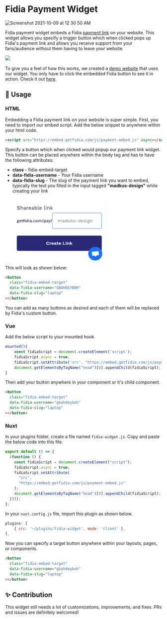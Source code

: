 # Fidia Payment Widget

<img width="1232" alt="Screenshot 2021-10-09 at 12 30 50 AM" src="https://user-images.githubusercontent.com/29985200/136634468-e4c09e65-8685-4b8c-ac7c-aef26cf1d1f3.png">

Fidia payment widget embeds a Fidia [payment link](https://getfidia.com/payment-links) on your website. This widget allows you specify a trigger button which when clicked pops up Fidia's payment link and allows you receive support from your fans/audience without them having to leave your website.

<img height="80px" src="https://res.cloudinary.com/fidia/image/upload/v1633732179/Payment_Button_1_wdddah.png"/>

To give you a feel of how this works, we created a [demo website](https://embed.getfidia.com/example/) that uses our widget. You only have to click the embedded Fidia button to see it in action. Check it out [here](https://embed.getfidia.com/example/).

## 🚀 Usage

### HTML

Embedding a Fidia payment link on your website is super simple. First, you need to import our embed script. Add the below snippet to anywhere within your html code.

```html
<script src="https://embed.getfidia.com/js/payment-embed.js" async></script>
```

Specify a button which when clicked would popup our payment link widget. This button can be placed anywhere within the body tag and has to have the following attributes:

- **class** - fidia-embed-target
- **data-fidia-username** - Your Fidia username
- **data-fidia-slug** - The slug of the payment link you want to embed, typically the text you filled in the input tagged **"madkus-design"** while creating your link
  <img src=images/slug.png width=300 height=200 style="margin:15px 15px 15px 0px;display:block">

This will look as shown below:

```html
<button
  class="fidia-embed-target"
  data-fidia-username="GBAHDEYBOH"
  data-fidia-slug="laptop"
></button>
```

You can add as many buttons as desired and each of them will be replaced by Fidia's custom button.

### Vue

Add the below script to your mounted hook.

```javascript
mounted(){
    const fidiaScript = document.createElement('script');
    fidiaScript.async = true;
    fidiaScript.setAttribute('src', "https://embed.getfidia.com/js/payment-embed.js");
    document.getElementsByTagName("head")[0].appendChild(fidiaScript);
}
```

Then add your button anywhere in your component or it's child component.

```html
<button
  class="fidia-embed-target"
  data-fidia-username="gbahdeyboh"
  data-fidia-slug="laptop"
></button>
```

### Nuxt

In your plugins folder, create a file named `fidia-widget.js`. Copy and paste the below code into this file.

```javascript
export default () => {
  (function () {
    const fidiaScript = document.createElement("script");
    fidiaScript.async = true;
    fidiaScript.setAttribute(
      "src",
      "https://embed.getfidia.com/js/payment-embed.js"
    );
    document.getElementsByTagName("head")[0].appendChild(fidiaScript);
  })();
};
```

In your `nuxt.config.js` file, import this plugin as shown below.

```javascript
plugins: [
    { src: '~/plugins/fidia-widget', mode: 'client' },
],
```

Now you can specify a target button anywhere within your layouts, pages, or components.

```html
<button
  class="fidia-embed-target"
  data-fidia-username="gbahdeyboh"
  data-fidia-slug="laptop"
></button>
```

## ✨ Contribution

This widget still needs a lot of customizations, improvements, and fixes. PRs and issues are definitely welcomed!
